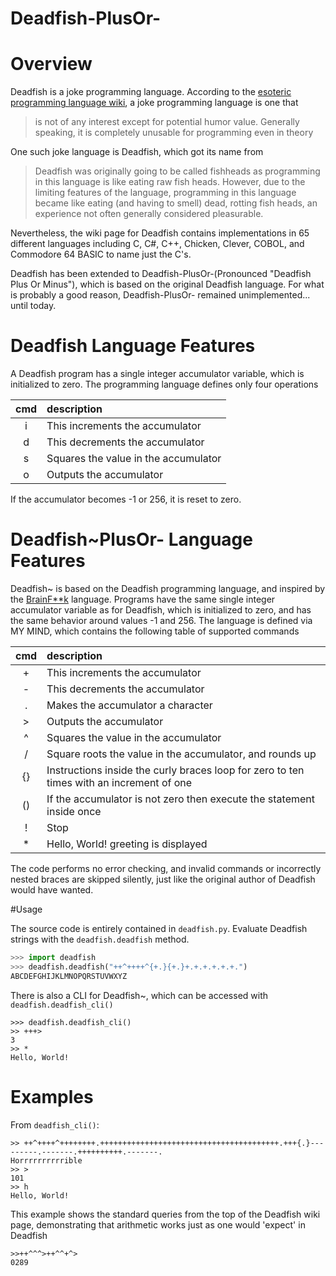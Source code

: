 Deadfish-PlusOr-
==============================

# Overview

Deadfish is a joke programming language.  According to the [esoteric programming language wiki](http://www.esolangs.org), a joke programming language is one that

>is not of any interest except for potential humor value. Generally speaking, it is completely unusable for programming even in theory

One such joke language is Deadfish, which got its name from

>Deadfish was originally going to be called fishheads as programming in this language is like eating raw fish heads. However, due to the limiting features of the language, programming in this language became like eating (and having to smell) dead, rotting fish heads, an experience not often generally considered pleasurable.

Nevertheless, the wiki page for Deadfish contains implementations in 65 different languages including C, C#, C++, Chicken, Clever, COBOL, and Commodore 64 BASIC to name just the C's.

Deadfish has been extended to Deadfish-PlusOr-(Pronounced "Deadfish Plus Or Minus"), which is based on the original Deadfish language.  For what is probably a good reason,  Deadfish-PlusOr- remained unimplemented... until today.

# Deadfish Language Features

A Deadfish program has a single integer accumulator variable, which is initialized to zero.  The programming language defines only four operations

|cmd| description                                                                               |
|:-:|:------------------------------------------------------------------------------------------|
| i | This increments the accumulator                                                           |
| d | This decrements the accumulator                                                           |
| s | Squares the value in the accumulator                                                      |
| o | Outputs the accumulator                                                                   |

If the accumulator becomes -1 or 256, it is reset to zero.

# Deadfish~PlusOr- Language Features

Deadfish~ is based on the Deadfish programming language, and inspired by the [BrainF**k](https://github.com/TryItOnline/brainfuck) language.  Programs have the same single integer accumulator variable as for Deadfish, which is initialized to zero, and has the same behavior around values -1 and 256.  The language is defined via MY MIND, which contains the following table of supported commands

|cmd| description                                                                               |
|:-:|:------------------------------------------------------------------------------------------|
| + | This increments the accumulator                                                           |
| - | This decrements the accumulator                                                           |
| . | Makes the accumulator a character                                                         |
| > | Outputs the accumulator                                                                   |
| ^ | Squares the value in the accumulator                                                      |
| / | Square roots the value in the accumulator, and rounds up                                  |
| {}| Instructions inside the curly braces loop for zero to ten times with an increment of one  |
| ()| If the accumulator is not zero then execute the statement inside once                     |
| ! | Stop                                                                                      |
| * | Hello, World! greeting is displayed                                                       |

The code performs no error checking, and invalid commands or incorrectly nested braces are skipped silently, just like the original author of Deadfish would have wanted.

#Usage

The source code is entirely contained in ``deadfish.py``.  Evaluate Deadfish strings with the ``deadfish.deadfish`` method.

```python
>>> import deadfish
>>> deadfish.deadfish("++^++++^{+.}{+.}+.+.+.+.+.+.")
ABCDEFGHIJKLMNOPQRSTUVWXYZ
```

There is also a CLI for Deadfish~, which can be accessed with ``deadfish.deadfish_cli()``

```
>>> deadfish.deadfish_cli()
>> +++>
3
>> *
Hello, World!
```

# Examples

From ``deadfish_cli()``:

```
>> ++^++++^++++++++.++++++++++++++++++++++++++++++++++++++++.+++{.}---------.-------.++++++++++.-------.
Horrrrrrrrrrible
>> >
101
>> h
Hello, World!
```

This example shows the standard queries from the top of the Deadfish wiki page, demonstrating that arithmetic works just as one would 'expect' in Deadfish
```
>>++^^^>++^^+^>
0289
```
